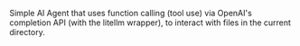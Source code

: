Simple AI Agent that uses function calling (tool use) via OpenAI's completion API (with the litellm wrapper), to interact with files in the current directory.
